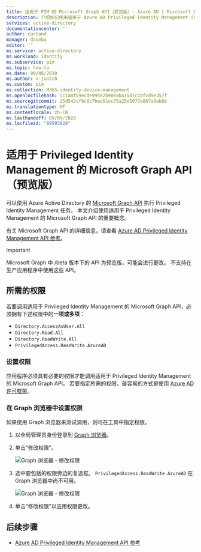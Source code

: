 ```yaml
---
title: 适用于 PIM 的 Microsoft Graph API（预览版）- Azure AD | Microsoft Docs
description: 介绍如何使用适用于 Azure AD Privileged Identity Management (PIM) 的 Microsoft Graph API（预览版）。
services: active-directory
documentationcenter: ''
author: curtand
manager: daveba
editor: ''
ms.service: active-directory
ms.workload: identity
ms.subservice: pim
ms.topic: how-to
ms.date: 09/08/2020
ms.author: v-junlch
ms.custom: pim
ms.collection: M365-identity-device-management
ms.openlocfilehash: cc1a8f59ecde99582b90eaba1587c1bfcd9e357f
ms.sourcegitcommit: 25d542cf9c8c7bee51ec75a25e5077e867a9eb8b
ms.translationtype: HT
ms.contentlocale: zh-CN
ms.lasthandoff: 09/09/2020
ms.locfileid: "89593828"
---
```

# <a name="microsoft-graph-apis-for-privileged-identity-management-preview"></a>适用于 Privileged Identity Management 的 Microsoft Graph API（预览版）

可以使用 Azure Active Directory 的 [Microsoft Graph API](https://docs.microsoft.com/graph/overview) 执行 Privileged Identity Management 任务。 本文介绍使用适用于 Privileged Identity Management 的 Microsoft Graph API 的重要概念。

有关 Microsoft Graph API 的详细信息，请查看 [Azure AD Privileged Identity Management API 参考](https://docs.microsoft.com/graph/api/resources/privilegedidentitymanagement-root?view=graph-rest-beta)。

> [!IMPORTANT]
> Microsoft Graph 中 /beta 版本下的 API 为预览版，可能会进行更改。 不支持在生产应用程序中使用这些 API。

## <a name="required-permissions"></a>所需的权限

若要调用适用于 Privileged Identity Management 的 Microsoft Graph API，必须拥有下述权限中的**一项或多项**：

- `Directory.AccessAsUser.All`
- `Directory.Read.All`
- `Directory.ReadWrite.All`
- `PrivilegedAccess.ReadWrite.AzureAD`

### <a name="set-permissions"></a>设置权限

应用程序必须具有必要的权限才能调用适用于 Privileged Identity Management 的 Microsoft Graph API。 若要指定所需的权限，最容易的方式是使用 [Azure AD 许可框架](../develop/consent-framework.md)。

### <a name="set-permissions-in-graph-explorer"></a>在 Graph 浏览器中设置权限

如果使用 Graph 浏览器来测试调用，则可在工具中指定权限。

1. 以全局管理员身份登录到 [Graph 浏览器](https://developer.microsoft.com/zh-cn/graph/graph-explorer-china)。

1. 单击“修改权限”。

    ![Graph 浏览器 - 修改权限](./media/pim-apis/graph-explorer.png)

1. 选中要包括的权限旁边的复选框。 `PrivilegedAccess.ReadWrite.AzureAD` 在 Graph 浏览器中尚不可用。

    ![Graph 浏览器 - 修改权限](./media/pim-apis/graph-explorer-modify-permissions.png)

1. 单击“修改权限”以应用权限更改。

## <a name="next-steps"></a>后续步骤

- [Azure AD Privileged Identity Management API 参考](https://docs.microsoft.com/graph/api/resources/privilegedidentitymanagement-root?view=graph-rest-beta)

